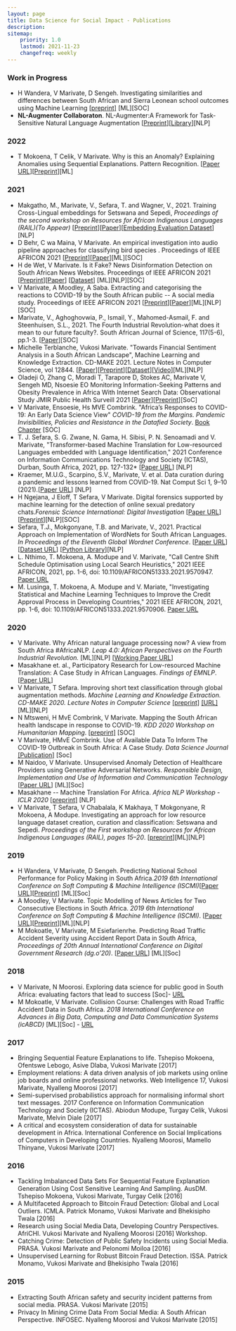 ```yaml
---
layout: page
title: Data Science for Social Impact - Publications
description:
sitemap:
    priority: 1.0
    lastmod: 2021-11-23
    changefreq: weekly
---
```


### Work in Progress
* H Wandera, V Marivate, D Sengeh. Investigating similarities and differences between South African and Sierra Leonean school outcomes using Machine Learning [[preprint]](https://arxiv.org/abs/2004.11369) [ML][SOC]
* **NL-Augmenter Collaboraton**. NL-Augmenter:A Framework for Task-Sensitive Natural Language Augmentation [[Preprint](https://arxiv.org/abs/2112.02721v1)][[Library](https://github.com/GEM-benchmark/NL-Augmenter)][NLP]

### 2022

* T Mokoena, T Celik, V Marivate. Why is this an Anomaly? Explaining Anomalies using Sequential Explanations. Pattern Recognition. [[Paper URL](https://www.sciencedirect.com/science/article/abs/pii/S0031320321004088)][[Preprint](https://repository.up.ac.za/handle/2263/82935)][ML]

### 2021

* Makgatho, M., Marivate, V., Sefara, T. and Wagner, V., 2021. Training Cross-Lingual embeddings for Setswana and Sepedi, *Proceedings of the second workshop on Resources for African Indigenous Languages (RAIL)(To Appear)*  [[Preprint](https://arxiv.org/abs/2111.06230)][[Paper]()][[Embedding Evaluation Dataset](https://zenodo.org/record/5673974)][NLP]
* D Behr, C wa Maina, V Marivate. An empirical investigation into audio pipeline approaches for classifying bird species
. Proceedings of IEEE AFRICON 2021  [[Preprint](https://arxiv.org/abs/2108.04449)][[Paper](https://ieeexplore.ieee.org/document/9570862)][ML][SOC]
* H de Wet, V Marivate. Is it Fake? News Disinformation Detection on South African News Websites. Proceedings of IEEE AFRICON 2021 [[Preprint](https://arxiv.org/abs/2108.02941)][[Paper](https://ieeexplore.ieee.org/document/9570905)] [[Dataset](https://zenodo.org/record/4682843)] [ML][NLP][SOC]
* V Marivate, A Moodley, A Saba. Extracting and categorising the reactions to COVID-19 by the South African public -- A social media study. Proceedings of IEEE AFRICON 2021 [[Preprint](https://arxiv.org/abs/2006.06336)][[Paper](https://ieeexplore.ieee.org/document/9571010)][ML][NLP][SOC]
* Marivate, V., Aghoghovwia, P., Ismail, Y., Mahomed-Asmail, F. and Steenhuisen, S.L., 2021. The Fourth Industrial Revolution-what does it mean to our future faculty?. South African Journal of Science, 117(5-6), pp.1-3.	[[Paper](http://www.scielo.org.za/scielo.php?script=sci_arttext&pid=S0038-23532021000300011)][SOC]
* Michelle Terblanche, Vukosi Marivate. "Towards Financial Sentiment Analysis in a South African Landscape", Machine Learning and Knowledge Extraction. CD-MAKE 2021. Lecture Notes in Computer Science, vol 12844.  [[Paper](https://link.springer.com/chapter/10.1007/978-3-030-84060-0_12)][[Preprint](https://arxiv.org/abs/2106.10004)][[Dataset](https://researchdata.up.ac.za/articles/dataset/Loughran_McDonald-SA-2020_Sentiment_Word_List/14401178)][[Video](https://www.youtube.com/watch?v=Uoi1KQNU6Lc)][ML][NLP]
* Oladeji O, Zhang C, Moradi T, Tarapore D, Stokes AC, Marivate V, Sengeh MD, Nsoesie EO Monitoring Information-Seeking Patterns and Obesity Prevalence in Africa With Internet Search Data: Observational Study JMIR Public Health Surveill 2021 [[Paper](https://publichealth.jmir.org/2021/4/e24348)][[Preprint](https://preprints.jmir.org/preprint/24348)][SoC]
* V Marivate, Ensoesie, Hs MVE Combrink. "Africa’s Responses to COVID-19: An Early Data Science View"  *COVID-19 from the Margins. Pandemic Invisibilities, Policies and Resistance in the Datafied Society*. [Book Chapter](https://networkcultures.org/wp-content/uploads/2021/02/Covid19FromTheMargins.pdf#page=112) [SOC]
* T. J. Sefara, S. G. Zwane, N. Gama, H. Sibisi, P. N. Senoamadi and V. Marivate, "Transformer-based Machine Translation for Low-resourced Languages embedded with Language Identification," 2021 Conference on Information Communications Technology and Society (ICTAS), Durban, South Africa, 2021, pp. 127-132* [[Paper URL](https://doi.org/10.1109/ICTAS50802.2021.9394996)] [NLP]
* Kraemer, M.U.G., Scarpino, S.V., Marivate, V. et al. Data curation during a pandemic and lessons learned from COVID-19. Nat Comput Sci 1, 9–10 (2021).[[Paper URL](https://doi.org/10.1038/s43588-020-00015-6)] [NLP]
* H Ngejana, J Eloff, T Sefara, V Marivate. Digital forensics supported by machine learning for the detection of online sexual predatory chats.*Forensic Science International: Digital Investigation* [[Paper URL](https://www.sciencedirect.com/science/article/pii/S2666281721000032)][[Preprint](https://repository.up.ac.za/handle/2263/79468)][NLP][SOC]
* Sefara, T.J., Mokgonyane, T.B. and Marivate, V., 2021. Practical Approach on Implementation of WordNets for South African Languages. *In Proceedings of the Eleventh Global Wordnet Conference*. [[Paper URL](https://www.aclweb.org/anthology/2021.gwc-1.3/)] [[Dataset URL](https://zenodo.org/record/4299515)] [[Python Library](https://pypi.org/project/africanwordnet/)][NLP]
* L. Nthimo, T. Mokoena, A. Modupe and V. Marivate, "Call Centre Shift Schedule Optimisation using Local Search Heuristics," 2021 IEEE AFRICON, 2021, pp. 1-6, doi: 10.1109/AFRICON51333.2021.9570947. [Paper URL](https://ieeexplore.ieee.org/search/searchresult.jsp?newsearch=true&queryText=abiodun%20modupe)
* M. Lusinga, T. Mokoena, A. Modupe and V. Mariate, "Investigating Statistical and Machine Learning Techniques to Improve the Credit Approval Process in Developing Countries," 2021 IEEE AFRICON, 2021, pp. 1-6, doi: 10.1109/AFRICON51333.2021.9570906. [Paper URL](https://ieeexplore.ieee.org/search/searchresult.jsp?newsearch=true&queryText=abiodun%20modupe)


### 2020

* V Marivate. Why African natural language processing now? A view from South Africa #AfricaNLP. *Leap 4.0: African Perspectives on the Fourth Industrial Revolution.* [ML][NLP] [[Working Paper URL](https://mistra.org.za/mistra-media/why-african-natural-language-processing-now-a-view-from-south-africa-africanlp/)]
* Masakhane et. al., Participatory Research for Low-resourced Machine Translation: A Case Study in African Languages. *Findings of EMNLP*.[[Paper URL](https://www.aclweb.org/anthology/2020.findings-emnlp.195.pdf)]
* V Marivate, T Sefara. Improving short text classification through global augmentation methods. *Machine Learning and Knowledge Extraction. CD-MAKE 2020. Lecture Notes in Computer Science* [[preprint]](https://arxiv.org/abs/1907.03752) [[URL]](https://link.springer.com/chapter/10.1007%2F978-3-030-57321-8_21) [ML][NLP]
* N Mtsweni, H MvE Combrink, V Marivate. Mapping the South African health landscape in response to COVID-19. *KDD 2020 Workshop on Humanitarian Mapping*. [[preprint]](https://arxiv.org/abs/2006.15216) [SOC]
* V Marivate, HMvE Combrink. Use of Available Data To Inform The COVID-19 Outbreak in South Africa: A Case Study. *Data Science Journal* [[Publication]](https://doi.org/10.5334/dsj-2020-019) [Soc]
* M Naidoo, V Marivate. Unsupervised Anomaly Detection of Healthcare Providers using Generative Adversarial Networks. *Responsible Design, Implementation and Use of Information and Communication Technology* [[Paper URL](https://link.springer.com/chapter/10.1007/978-3-030-44999-5_35)] [ML][Soc]
* Masakhane -- Machine Translation For Africa. *Africa NLP Workshop - ICLR 2020* [[preprint]](https://arxiv.org/abs/2003.11529) [NLP]
* V Marivate, T Sefara, V Chabalala, K Makhaya, T Mokgonyane, R Mokoena, A Modupe. Investigating an approach for low resource language dataset creation, curation and classification: Setswana and Sepedi. *Proceedings of the First workshop on Resources for African Indigenous Languages (RAIL), pages 15–20*. [[preprint](https://arxiv.org/abs/2003.04986)][ML][NLP]

### 2019

* H Wandera, V Marivate, D Sengeh. Predicting National School Performance for Policy Making in South Africa.*2019 6th International Conference on Soft Computing & Machine Intelligence (ISCMI)*[[Paper URL](https://ieeexplore.ieee.org/abstract/document/9004323)][[Preprint](https://www.k4all.org/wp-content/uploads/2019/07/Predicting-school-performance-using-a-combination-of-traditional-and-non-traditional-education-data-from-South-Africa.pdf)] [ML][Soc]
* A Moodley, V Marivate. Topic Modelling of News Articles for Two Consecutive Elections in South Africa. *2019 6th International Conference on Soft Computing & Machine Intelligence (ISCMI)*. [[Paper URL](https://ieeexplore.ieee.org/document/9004342)][[Preprint](https://www.researchgate.net/publication/335691873_Topic_Modelling_Of_News_Articles_For_Two_Consecutive_Elections_In_South_Africa)][ML][NLP]
* M Mokoatle, V Marivate, M Esiefarienrhe. Predicting Road Traffic Accident Severity using Accident Report Data in South Africa, *Proceedings of 20th Annual International Conference on Digital Government Research (dg.o’20)*. [[Paper URL](https://dl.acm.org/citation.cfm?id=3325211)] [ML][Soc]

### 2018
* V Marivate, N Moorosi. Exploring data science for public good in South Africa: evaluating factors that lead to success [Soc]- [URL](https://dl.acm.org/citation.cfm?id=3209366)
* M Mokoatle, V Marivate. Collision Course: Challenges with Road Traffic Accident Data in South Africa. *2018 International Conference on Advances in Big Data, Computing and Data Communication Systems (icABCD)*  [ML][Soc] - [URL](https://ieeexplore.ieee.org/abstract/document/8465419)

### 2017
* Bringing Sequential Feature Explanations to life. Tshepiso Mokoena, Ofentswe Lebogo, Asive Dlaba, Vukosi Marivate [2017]
* Employment relations: A data driven analysis of job markets using online job boards and online professional networks. Web Intelligence 17,  Vukosi Marivate, Nyalleng Moorosi [2017]
* Semi-supervised probabilistics approach for normalising informal short text messages. 2017 Conference on Information Communication Technology and Society (ICTAS). Abiodun Modupe, Turgay Celik, Vukosi Marivate, Melvin Diale [2017]
* A critical and ecosystem consideration of data for sustainable development in Africa. International Conference on Social Implications of Computers in Developing Countries. Nyalleng Moorosi, Mamello Thinyane, Vukosi Marivate [2017]

### 2016
* Tackling Imbalanced Data Sets For Sequential Feature Explanation Generation Using Cost Sensitive Learning And Sampling. AusDM. Tshepiso Mokoena, Vukosi Marivate, Turgay Celik [2016]
* A Multifaceted Approach to Bitcoin Fraud Detection: Global and Local Outliers. ICMLA. Patrick Monamo, Vukosi Marivate and Bhekisipho Twala [2016]
* Research using Social Media Data, Developing Country Perspectives. AfriCHI. Vukosi Marivate and Nyalleng Moorosi [2016] Workshop.
* Catching Crime: Detection of Public Safety Incidents using Social Media. PRASA. Vukosi Marivate and Pelonomi Moiloa [2016]
* Unsupervised Learning for Robust Bitcoin Fraud Detection. ISSA. Patrick Monamo, Vukosi Marivate and Bhekisipho Twala [2016]

### 2015

* Extracting South African safety and security incident patterns from social media. PRASA.  Vukosi Marivate [2015]
* Privacy In Mining Crime Data From Social Media: A South African Perspective. INFOSEC. Nyalleng Moorosi and Vukosi Marivate [2015]
